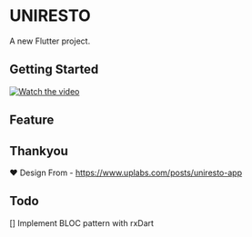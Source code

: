 # UNIRESTO

A new Flutter project.

## Getting Started

[![Watch the video](https://user-images.githubusercontent.com/20509355/74592144-ed79a700-5050-11ea-92c3-182c8587f8fa.png)](https://thumbs.gfycat.com/CraftyScaredGlobefish-mobile.mp4)

## Feature

## Thankyou

♥️ Design From - https://www.uplabs.com/posts/uniresto-app

## Todo
[] Implement BLOC pattern with rxDart
